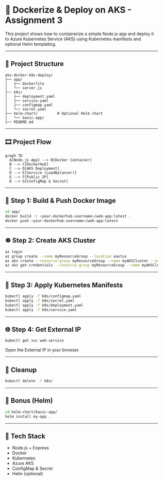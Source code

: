 
# 🚀 Dockerize & Deploy on AKS - Assignment 3

This project shows how to containerize a simple Node.js app and deploy it to Azure Kubernetes Service (AKS) using Kubernetes manifests and optional Helm templating.

---

## 📁 Project Structure

```
aks-docker-k8s-deploy/
├── app/
│   ├── Dockerfile
│   └── server.js
├── k8s/
│   ├── deployment.yaml
│   ├── service.yaml
│   ├── configmap.yaml
│   └── secret.yaml
├── helm-chart/         # Optional Helm chart
│   └── basic-app/
├── README.md
```

---

## 🎞️ Project Flow

```mermaid
graph TD
  A[Node.js App] --> B[Docker Container]
  B --> C[DockerHub]
  C --> D[AKS Deployment]
  D --> E[Service (LoadBalancer)]
  E --> F[Public IP]
  D --> G[ConfigMap & Secret]
```

---

## 🐳 Step 1: Build & Push Docker Image

```bash
cd app/
docker build -t <your-dockerhub-username>/web-app:latest .
docker push <your-dockerhub-username>/web-app:latest
```

---

## ☸️ Step 2: Create AKS Cluster

```bash
az login
az group create --name myResourceGroup --location eastus
az aks create --resource-group myResourceGroup --name myAKSCluster --node-count 1 --generate-ssh-keys
az aks get-credentials --resource-group myResourceGroup --name myAKSCluster
```

---

## 🚀 Step 3: Apply Kubernetes Manifests

```bash
kubectl apply -f k8s/configmap.yaml
kubectl apply -f k8s/secret.yaml
kubectl apply -f k8s/deployment.yaml
kubectl apply -f k8s/service.yaml
```

---

## 🌐 Step 4: Get External IP

```bash
kubectl get svc web-service
```

Open the External IP in your browser.

---

## 🧹 Cleanup

```bash
kubectl delete -f k8s/
```

---

## 🎁 Bonus (Helm)

```bash
cd helm-chart/basic-app/
helm install my-app .
```

---

## 🔐 Tech Stack

- Node.js + Express
- Docker
- Kubernetes
- Azure AKS
- ConfigMap & Secret
- Helm (optional)
